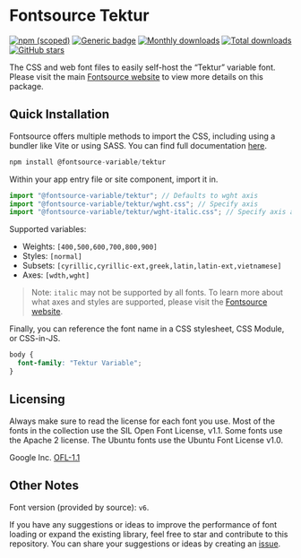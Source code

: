 # Fontsource Tektur

[![npm (scoped)](https://img.shields.io/npm/v/@fontsource-variable/tektur?color=brightgreen)](https://www.npmjs.com/package/@fontsource-variable/tektur) [![Generic badge](https://img.shields.io/badge/fontsource-passing-brightgreen)](https://github.com/fontsource/fontsource) [![Monthly downloads](https://badgen.net/npm/dm/@fontsource-variable/tektur)](https://github.com/fontsource/fontsource) [![Total downloads](https://badgen.net/npm/dt/@fontsource-variable/tektur)](https://github.com/fontsource/fontsource) [![GitHub stars](https://img.shields.io/github/stars/fontsource/fontsource.svg?style=social&label=Star)](https://github.com/fontsource/fontsource/stargazers)

The CSS and web font files to easily self-host the “Tektur” variable font. Please visit the main [Fontsource website](https://fontsource.org/fonts/tektur) to view more details on this package.

## Quick Installation

Fontsource offers multiple methods to import the CSS, including using a bundler like Vite or using SASS. You can find full documentation [here](https://fontsource.org/docs/getting-started/introduction).

```javascript
npm install @fontsource-variable/tektur
```

Within your app entry file or site component, import it in.

```javascript
import "@fontsource-variable/tektur"; // Defaults to wght axis
import "@fontsource-variable/tektur/wght.css"; // Specify axis
import "@fontsource-variable/tektur/wght-italic.css"; // Specify axis and style
```

Supported variables:
- Weights: `[400,500,600,700,800,900]`
- Styles: `[normal]`
- Subsets: `[cyrillic,cyrillic-ext,greek,latin,latin-ext,vietnamese]`
- Axes: `[wdth,wght]`

> Note: `italic` may not be supported by all fonts. To learn more about what axes and styles are supported, please visit the [Fontsource website](https://fontsource.org/fonts/tektur).

Finally, you can reference the font name in a CSS stylesheet, CSS Module, or CSS-in-JS.

```css
body {
  font-family: "Tektur Variable";
}
```

## Licensing
Always make sure to read the license for each font you use. Most of the fonts in the collection use the SIL Open Font License, v1.1. Some fonts use the Apache 2 license. The Ubuntu fonts use the Ubuntu Font License v1.0.

Google Inc.
[OFL-1.1](http://scripts.sil.org/OFL)

## Other Notes
Font version (provided by source): `v6`.

If you have any suggestions or ideas to improve the performance of font loading or expand the existing library, feel free to star and contribute to this repository. You can share your suggestions or ideas by creating an [issue](https://github.com/fontsource/fontsource/issues).